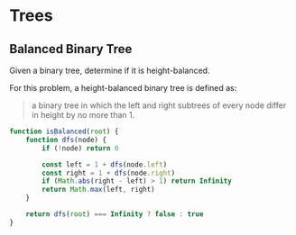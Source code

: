 # Trees

## Balanced Binary Tree
Given a binary tree, determine if it is height-balanced.

For this problem, a height-balanced binary tree is defined as:
> a binary tree in which the left and right subtrees of every node differ in height by no more than 1.

```js
function isBalanced(root) {
    function dfs(node) {
        if (!node) return 0

        const left = 1 + dfs(node.left)
        const right = 1 + dfs(node.right)
        if (Math.abs(right - left) > 1) return Infinity
        return Math.max(left, right)
    }

    return dfs(root) === Infinity ? false : true
}
```